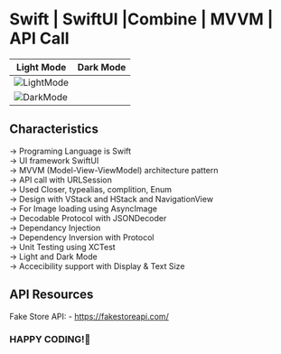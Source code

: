# Swift | SwiftUI |Combine | MVVM | API Call

| Light Mode               | Dark Mode              |
| ---------------------- | ---------------------- |
| ![LightMode](https://github.com/noscsu42/SwiftUI-MVVM-Product-List-API/assets/136747232/bdb40794-4901-42b5-9ec4-33e2d7e7041f)
 | ![DarkMode](https://github.com/noscsu42/SwiftUI-MVVM-Product-List-API/assets/136747232/ce7c0b93-56dc-4d22-9932-f379b7ed4867) |

## Characteristics

-> Programing Language is Swift<br />
-> UI framework SwiftUI<br />
-> MVVM (Model-View-ViewModel) architecture pattern<br />
-> API call with URLSession<br />
-> Used Closer, typealias, complition, Enum<br />
-> Design with VStack and HStack and NavigationView<br />
-> For Image loading using AsyncImage <br />
-> Decodable Protocol with JSONDecoder<br />
-> Dependancy Injection<br />
-> Dependency Inversion with Protocol<br />
-> Unit Testing using XCTest<br />
-> Light and Dark Mode<br />
-> Accecibility support with Display & Text Size<br />

## API Resources

Fake Store API: - https://fakestoreapi.com/

### HAPPY CODING!🙂
